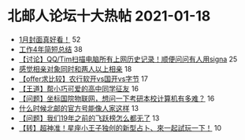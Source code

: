 # 北邮人论坛十大热帖 2021-01-18

- [1月封面真好看！](https://bbs.byr.cn/article/Talking/6255011) 52
- [工作4年简短总结](https://bbs.byr.cn/article/WorkLife/1160517) 38
- [【讨论】QQ/Tim扫描电脑所有上网历史记录！顺便问问有人用signa](https://bbs.byr.cn/article/Security/45130) 25
- [感觉相亲对象同时和两人以上相亲](https://bbs.byr.cn/article/Feeling/3162355) 18
- [【offer求比较】农行软开vs国开vs字节](https://bbs.byr.cn/article/Job/2123295) 17
- [【王道】帮小巧可爱的高中同学征友](https://bbs.byr.cn/article/Friends/1983815) 16
- [【问题】坐标国院物联网，想问一下考研本校计算机有多难？](https://bbs.byr.cn/article/AimGraduate/1200739) 16
- [什么时候北邮的官方号能像人家这样](https://bbs.byr.cn/article/Picture/3281183) 13
- [【问题】我们19年之前的飞跃榜怎么都无了](https://bbs.byr.cn/article/GoAbroad/374211) 13
- [【转】超神准！星座小王子独创的新型占卜、來一起試玩一下！](https://bbs.byr.cn/article/Constellations/326533) 10


